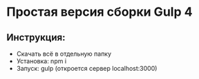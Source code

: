 # Простая версия сборки Gulp 4
## Инструкция:
  * Скачать всё в отдельную папку
  * Установка: npm i
  * Запуск: gulp (откроется сервер localhost:3000)
